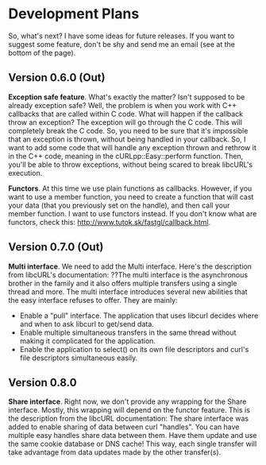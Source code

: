 # Development Plans #

So, what's next? I have some ideas for future releases. If you want to suggest some feature, don't be shy and send me an email (see at the bottom of the page).

## Version 0.6.0 (Out) ##

**Exception safe feature**. What's exactly the matter? Isn't supposed to be already exception safe? Well, the problem is when you work with C++ callbacks that are called within C code. What will happen if the callback throw an exception? The exception will go through the C code. This will completely break the C code. So, you need to be sure that it's impossible that an exception is thrown, without being handled in your callback. So, I want to add some code that will handle any exception thrown and rethrow it in the C++ code, meaning in the cURLpp::Easy::perform function. Then, you'll be able to throw exceptions, without being scared to break libcURL's execution.

**Functors**. At this time we use plain functions as callbacks. However, if you want to use a member function, you need to create a function that will cast your data (that you previously set on the handle), and then call your member function. I want to use functors instead. If you don't know what are functors, check this: http://www.tutok.sk/fastgl/callback.html.

## Version 0.7.0 (Out) ##

**Multi interface**. We need to add the Multi interface. Here's the description from libcURL's documentation:
??The multi interface is the asynchronous brother in the family and it also offers multiple transfers using a single thread and more. The multi interface introduces several new abilities that the easy interface refuses to offer. They are mainly:
  * Enable a "pull" interface. The application that uses libcurl decides where and when to ask libcurl to get/send data.
  * Enable multiple simultaneous transfers in the same thread without making it complicated for the application.
  * Enable the application to select() on its own file descriptors and curl's file descriptors simultaneous easily.

## Version 0.8.0 ##

**Share interface**. Right now, we don't provide any wrapping for the Share interface. Mostly, this wrapping will depend on the functor feature. This is the description from the libcURL documentation: The share interface was added to enable sharing of data between curl "handles". You can have multiple easy handles share data between them. Have them update and use the same cookie database or DNS cache! This way, each single transfer will take advantage from data updates made by the other transfer(s).